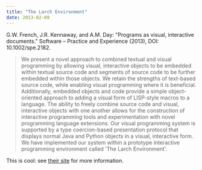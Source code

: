 ```yaml
---
title: "The Larch Environment"
date: 2013-02-09
---
```

<p>G.W. French, J.R. Kennaway, and A.M. Day: "Programs as visual, interactive documents." Software &ndash; Practice and Experience (2013), DOI: 10.1002/spe.2182.</p>
<blockquote>We present a novel approach to combined textual and visual programming by allowing visual, interactive objects to be embedded within textual source code and segments of source code to be further embedded within those objects. We retain the strengths of text-based source code, while enabling visual programming where it is beneficial. Additionally, embedded objects and code provide a simple object-oriented approach to adding a visual form of LISP-style macros to a language. The ability to freely combine source code and visual, interactive objects with one another allows for the construction of interactive programming tools and experimentation with novel programming language extensions. Our visual programming system is supported by a type coercion-based presentation protocol that displays normal Java and Python objects in a visual, interactive form. We have implemented our system within a prototype interactive programming environment called 'The Larch Environment'.</blockquote>
<p>This is cool: see <a href="http://larchenvironment.com">their site</a> for more information.</p>

